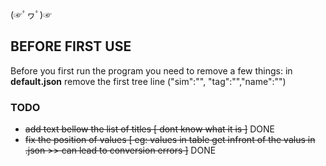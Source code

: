 (☞ﾟヮﾟ)☞ 

## BEFORE FIRST USE

Before you first run the program you need to remove a few things:
 in **default.json** remove the first tree line ("sim":"", "tag":"","name":"") 


### TODO
- ~~add text bellow the list of titles [ dont know what it is ]~~  DONE
- ~~fix the position of values [ eg: values in table get infront of the valus in .json >> can lead to conversion errors ]~~ DONE
